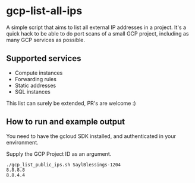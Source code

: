 # gcp-list-all-ips
A simple script that aims to list all external IP addresses in a project.
It's a quick hack to be able to do port scans of a small GCP project, including as many GCP services as possible.

## Supported services
* Compute instances 
* Forwarding rules
* Static addresses
* SQL instances

This list can surely be extended, PR's are welcome :)

## How to run and example output
You need to have the gcloud SDK installed, and authenticated in your environment.

Supply the GCP Project ID as an argument.
```
./gcp_list_public_ips.sh SaylBlessings-1204
8.8.8.8
8.8.4.4
```
